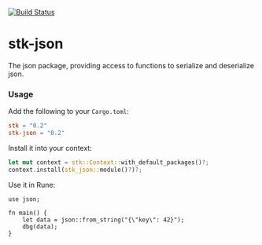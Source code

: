 [![Build Status](https://github.com/udoprog/stk/workflows/Build/badge.svg)](https://github.com/udoprog/stk/actions)

# stk-json

The json package, providing access to functions to serialize and deserialize
json.

### Usage

Add the following to your `Cargo.toml`:

```toml
stk = "0.2"
stk-json = "0.2"
```

Install it into your context:

```rust
let mut context = stk::Context::with_default_packages()?;
context.install(stk_json::module()?)?;
```

Use it in Rune:

```rust,ignore
use json;

fn main() {
    let data = json::from_string("{\"key\": 42}");
    dbg(data);
}
```
